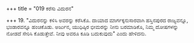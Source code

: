 +++
title = "019 ಕರೆಸು ವಿದುರನ"

+++
19. "ವಿದುರನನ್ನು ಕಳಿಸಿ ಅವರನ್ನು ಕರೆಸಿಕೊ. ದಾಯಾದ ಮಾರ್ಗಕ್ಕನುಸಾರವಾಗಿ ಹಸ್ತಿನಪುರದ ರಾಜ್ಯವನ್ನೂ, ಭಂಡಾರವನ್ನೂ ಹಂಚಿಕೊಡು. ಅರ್ಜುನ, ಯುಧಿಷ್ಠಿರ ಭೀಮರನ್ನು ನೀನು ಬರಮಾಡಿಕೊ, ನಿಮ್ಮ ದೋಷಗಳನ್ನು ನೋಡದೆ ಸೇರಿಸಿ ಕೊಡುತ್ತೇವೆ. ನೀವು ಅವರೂ ಕೂಡಿ ಬದುಕುವುದು" ಎಂದು ಹೇಳಿದನು.